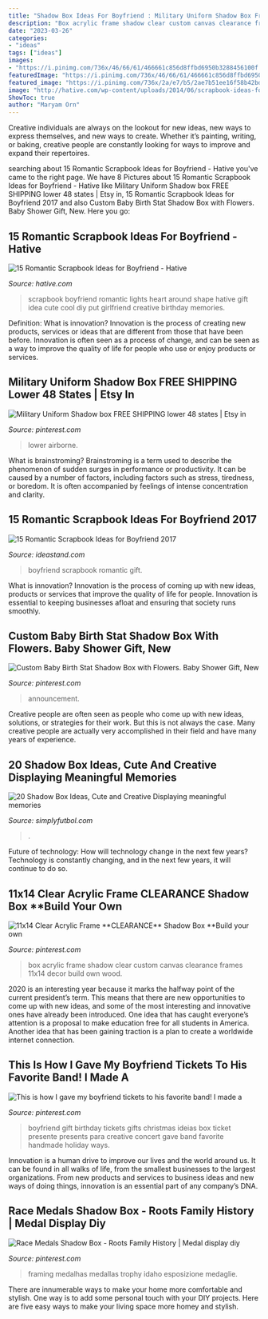 ```yaml
---
title: "Shadow Box Ideas For Boyfriend : Military Uniform Shadow Box Free Shipping Lower 48 States"
description: "Box acrylic frame shadow clear custom canvas clearance frames 11x14 decor build own wood"
date: "2023-03-26"
categories:
- "ideas"
tags: ["ideas"]
images:
- "https://i.pinimg.com/736x/46/66/61/466661c856d8ffbd6950b3288456100f.jpg"
featuredImage: "https://i.pinimg.com/736x/46/66/61/466661c856d8ffbd6950b3288456100f.jpg"
featured_image: "https://i.pinimg.com/736x/2a/e7/b5/2ae7b51ee16f58b42bddb0ec2401242e.jpg"
image: "http://hative.com/wp-content/uploads/2014/06/scrapbook-ideas-for-boyfriend/4-scrapbook-ideas-for-boyfriend.jpg"
ShowToc: true
author: "Maryam Orn"
---
```



Creative individuals are always on the lookout for new ideas, new ways to express themselves, and new ways to create. Whether it’s painting, writing, or baking, creative people are constantly looking for ways to improve and expand their repertoires.

	

		
searching about 15 Romantic Scrapbook Ideas for Boyfriend - Hative you've came to the right page. We have 8 Pictures about 15 Romantic Scrapbook Ideas for Boyfriend - Hative like Military Uniform Shadow box FREE SHIPPING lower 48 states | Etsy in, 15 Romantic Scrapbook Ideas for Boyfriend 2017 and also Custom Baby Birth Stat Shadow Box with Flowers. Baby Shower Gift, New. Here you go:
		
    
## 15 Romantic Scrapbook Ideas For Boyfriend - Hative

<img loading=lazy src="http://hative.com/wp-content/uploads/2014/06/scrapbook-ideas-for-boyfriend/4-scrapbook-ideas-for-boyfriend.jpg" onerror="this.onerror=null;this.src='https://tse4.mm.bing.net/th?id=OIP.dG64a9go7AdZRZwa_bpnJgHaHa&amp;pid=15.1';" alt="15 Romantic Scrapbook Ideas for Boyfriend - Hative">

_Source: hative.com_

>scrapbook boyfriend romantic lights heart around shape hative gift idea cute cool diy put girlfriend creative birthday memories. 

	

Definition: What is innovation?
Innovation is the process of creating new products, services or ideas that are different from those that have been before. Innovation is often seen as a process of change, and can be seen as a way to improve the quality of life for people who use or enjoy products or services.

    
## Military Uniform Shadow Box FREE SHIPPING Lower 48 States | Etsy In

<img loading=lazy src="https://i.pinimg.com/736x/85/43/55/854355ffa550b04c1ea9cda1e3fdc8ee.jpg" onerror="this.onerror=null;this.src='https://tse3.mm.bing.net/th?id=OIP.TTamCZlqn393rmMYBlJ5VgHaJ4&amp;pid=15.1';" alt="Military Uniform Shadow box FREE SHIPPING lower 48 states | Etsy in">

_Source: pinterest.com_

>lower airborne. 

	

What is brainstroming?
Brainstroming is a term used to describe the phenomenon of sudden surges in performance or productivity. It can be caused by a number of factors, including factors such as stress, tiredness, or boredom. It is often accompanied by feelings of intense concentration and clarity.

    
## 15 Romantic Scrapbook Ideas For Boyfriend 2017

<img loading=lazy src="https://ideastand.com/wp-content/uploads/2014/06/scrapbook-ideas-for-boyfriend/8-romantic-scrapbook-ideas.jpg" onerror="this.onerror=null;this.src='https://tse1.mm.bing.net/th?id=OIP.sz5gww3kaa5K4gcRXpQKmAHaJ6&amp;pid=15.1';" alt="15 Romantic Scrapbook Ideas for Boyfriend 2017">

_Source: ideastand.com_

>boyfriend scrapbook romantic gift. 

	

What is innovation?
Innovation is the process of coming up with new ideas, products or services that improve the quality of life for people. Innovation is essential to keeping businesses afloat and ensuring that society runs smoothly.

    
## Custom Baby Birth Stat Shadow Box With Flowers. Baby Shower Gift, New

<img loading=lazy src="https://i.pinimg.com/736x/46/66/61/466661c856d8ffbd6950b3288456100f.jpg" onerror="this.onerror=null;this.src='https://tse4.mm.bing.net/th?id=OIP.YPwrQk91ooXeUCeah8C-cQHaJ4&amp;pid=15.1';" alt="Custom Baby Birth Stat Shadow Box with Flowers. Baby Shower Gift, New">

_Source: pinterest.com_

>announcement. 

	

Creative people are often seen as people who come up with new ideas, solutions, or strategies for their work. But this is not always the case. Many creative people are actually very accomplished in their field and have many years of experience.

    
## 20 Shadow Box Ideas, Cute And Creative Displaying Meaningful Memories

<img loading=lazy src="http://simplyfutbol.com/wp-content/uploads/2017/11/wedding-shadow-box-ideas.jpg" onerror="this.onerror=null;this.src='https://tse4.mm.bing.net/th?id=OIP.zTcRP0Uk29oQBsmxau-cfQHaJ3&amp;pid=15.1';" alt="20 Shadow Box Ideas, Cute and Creative Displaying meaningful memories">

_Source: simplyfutbol.com_

>. 

	

Future of technology: How will technology change in the next few years?
Technology is constantly changing, and in the next few years, it will continue to do so.

    
## 11x14 Clear Acrylic Frame **CLEARANCE** Shadow Box **Build Your Own

<img loading=lazy src="https://i.pinimg.com/736x/2a/e7/b5/2ae7b51ee16f58b42bddb0ec2401242e.jpg" onerror="this.onerror=null;this.src='https://tse3.mm.bing.net/th?id=OIP.gpMWNSAboF5CPa_HjANZAgHaJ4&amp;pid=15.1';" alt="11x14 Clear Acrylic Frame **CLEARANCE** Shadow Box **Build your own">

_Source: pinterest.com_

>box acrylic frame shadow clear custom canvas clearance frames 11x14 decor build own wood. 

	

2020 is an interesting year because it marks the halfway point of the current president’s term. This means that there are new opportunities to come up with new ideas, and some of the most interesting and innovative ones have already been introduced. One idea that has caught everyone’s attention is a proposal to make education free for all students in America. Another idea that has been gaining traction is a plan to create a worldwide internet connection.

    
## This Is How I Gave My Boyfriend Tickets To His Favorite Band! I Made A

<img loading=lazy src="https://i.pinimg.com/736x/03/f4/37/03f4375c447d5c88ed9b72001bddde7b--his-birthday-ideas-boyfriend-boyfriends-birthday.jpg" onerror="this.onerror=null;this.src='https://tse1.mm.bing.net/th?id=OIP.rHGMX8GZDd2VmZJvzTEluQHaJ3&amp;pid=15.1';" alt="This is how I gave my boyfriend tickets to his favorite band! I made a">

_Source: pinterest.com_

>boyfriend gift birthday tickets gifts christmas ideias box ticket presente presents para creative concert gave band favorite handmade holiday ways. 

	

Innovation is a human drive to improve our lives and the world around us. It can be found in all walks of life, from the smallest businesses to the largest organizations. From new products and services to business ideas and new ways of doing things, innovation is an essential part of any company’s DNA.

    
## Race Medals Shadow Box - Roots Family History | Medal Display Diy

<img loading=lazy src="https://i.pinimg.com/736x/68/ac/e0/68ace0af543baef372f6171415183612.jpg" onerror="this.onerror=null;this.src='https://tse4.mm.bing.net/th?id=OIP.7yA5lcc8vscBrdeubN19rgHaHa&amp;pid=15.1';" alt="Race Medals Shadow Box - Roots Family History | Medal display diy">

_Source: pinterest.com_

>framing medalhas medallas trophy idaho esposizione medaglie. 

	

There are innumerable ways to make your home more comfortable and stylish. One way is to add some personal touch with your DIY projects. Here are five easy ways to make your living space more homey and stylish.

